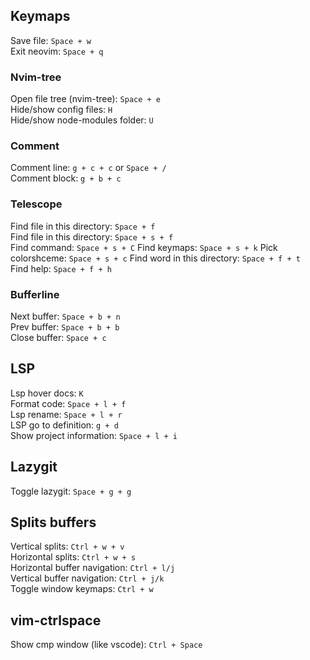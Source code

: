 ## Keymaps

Save file: `Space + w`</br>
Exit neovim: `Space + q`

### Nvim-tree

Open file tree (nvim-tree): `Space + e`</br>
Hide/show config files: `H`</br>
Hide/show node-modules folder: `U`

### Comment

Comment line: `g + c + c` or `Space + /`</br>
Comment block: `g + b + c`

### Telescope

Find file in this directory: `Space + f`</br>
Find file in this directory: `Space + s + f`</br>
Find command: `Space + s + C`
Find keymaps: `Space + s + k`
Pick colorshceme: `Space + s + c`
Find word in this directory: `Space + f + t`</br>
Find help: `Space + f + h`

### Bufferline

Next buffer: `Space + b + n`</br>
Prev buffer: `Space + b + b`</br>
Close buffer: `Space + c`

## LSP

Lsp hover docs: `K`</br>
Format code: `Space + l + f`</br>
Lsp rename: `Space + l + r` </br>
LSP go to definition: `g + d` </br>
Show project information: `Space + l + i` </br>

## Lazygit

Toggle lazygit: `Space + g + g`</br>

## Splits buffers

Vertical splits: `Ctrl + w + v`</br>
Horizontal splits: `Ctrl + w + s`</br>
Horizontal buffer navigation: `Ctrl + l/j`</br>
Vertical buffer navigation: `Ctrl + j/k`</br>
Toggle window keymaps: `Ctrl + w`</br>

## vim-ctrlspace

Show cmp window (like vscode): `Ctrl + Space`
